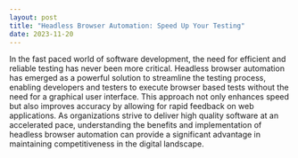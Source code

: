 ```yaml
---
layout: post
title: "Headless Browser Automation: Speed Up Your Testing"
date: 2023-11-20
---
```


In the fast paced world of software development, the need for efficient and reliable testing has never been more critical. Headless browser automation has emerged as a powerful solution to streamline the testing process, enabling developers and testers to execute browser based tests without the need for a graphical user interface. This approach not only enhances speed but also improves accuracy by allowing for rapid feedback on web applications. As organizations strive to deliver high quality software at an accelerated pace, understanding the benefits and implementation of headless browser automation can provide a significant advantage in maintaining competitiveness in the digital landscape.
